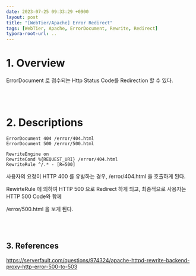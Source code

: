 ```yaml
---
date: 2023-07-25 09:33:29 +0900
layout: post
title: "[WebTier/Apache] Error Redirect"
tags: [WebTier, Apache, ErrorDocument, Rewrite, Redirect]
typora-root-url: ..
---
```


# 1. Overview

ErrorDocument 로 접수되는 Http Status Code를 Redirection 할 수 있다.


<br><br>


# 2. Descriptions

```
ErrorDocument 404 /error/404.html
ErrorDocument 500 /error/500.html

RewriteEngine on
RewriteCond %{REQUEST_URI} /error/404.html
RewriteRule ^/.* - [R=500]
```


사용자의 요청이 HTTP 400 를 유발하는 경우, /error/404.html 을 호출하게 된다.

RewirteRule 에 의하여 HTTP 500 으로 Redirect 하게 되고, 최종적으로 사용자는 HTTP 500 Code와 함께

/error/500.html 을 보게 된다.


<br><br>


## 3. References

https://serverfault.com/questions/974324/apache-httpd-rewrite-backend-proxy-http-error-500-to-503
